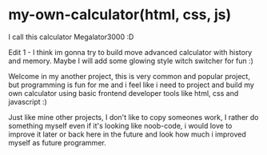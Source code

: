 # my-own-calculator(html, css, js)

I call this calculator Megalator3000 :D

Edit 1 - I think im gonna try to build move advanced calculator with history and memory.
Maybe I will add some glowing style witch switcher for fun :)

Welcome in my another project, this is very common and popular project, but programming is fun for me and i feel like i need to project and build my own calculator using basic frontend developer tools like html, css and javascript :)

Just like mine other projects, I don't like to copy someones work, I rather do something myself even if it's looking like noob-code, i would love to improve it later or back here in the future and look how much i improved myself as future programmer.
